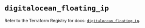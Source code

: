 # `digitalocean_floating_ip`

Refer to the Terraform Registry for docs: [`digitalocean_floating_ip`](https://registry.terraform.io/providers/digitalocean/digitalocean/2.54.0/docs/resources/floating_ip).
